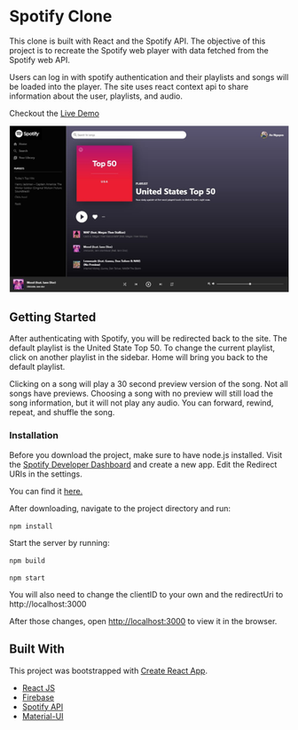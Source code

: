# Spotify Clone

This clone is built with React and the Spotify API. The objective of this project is to recreate the Spotify web player with data fetched from the Spotify web API. 

Users can log in with spotify authentication and their playlists and songs will be loaded into the player. The site uses react context api to share information about the user, playlists, and audio.

Checkout the [Live Demo](https://spotify-clone-e2cf6.web.app/)

![Homepage](images/audioPlayer.JPG)

## Getting Started

After authenticating with Spotify, you will be redirected back to the site. The default playlist is the United State Top 50. To change the current playlist, click on another playlist in the sidebar. Home will bring you back to the default playlist.

Clicking on a song will play a 30 second preview version of the song. Not all songs have previews. Choosing a song with no preview will still load the song information, but it will not play any audio. You can forward, rewind, repeat, and shuffle the song.

### Installation
Before you download the project, make sure to have node.js installed. Visit the [Spotify Developer Dashboard](https://developer.spotify.com/dashboard/applications) and create a new app. Edit the Redirect URIs in the settings.

You can find it [here.](https://nodejs.org/en/download/)

After downloading, navigate to the project directory and run:

`npm install`

Start the server by running:

`npm build`

`npm start`

You will also need to change the clientID to your own and the redirectUri to http://localhost:3000

After those changes, open [http://localhost:3000](http://localhost:3000) to view it in the browser.

## Built With

This project was bootstrapped with [Create React App](https://github.com/facebook/create-react-app).

* [React JS](https://reactjs.org/)
* [Firebase](https://firebase.google.com/)
* [Spotify API](https://developer.spotify.com/)
* [Material-UI](https://material-ui.com/)
